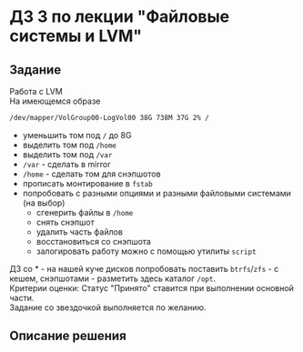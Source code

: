 # ДЗ 3 по лекции "Файловые системы и LVM"

## Задание
Работа с LVM\
На имеющемся образе
```bash
/dev/mapper/VolGroup00-LogVol00 38G 738M 37G 2% /
```
* уменьшить том под `/` до 8G
* выделить том под `/home`
* выделить том под `/var`
* `/var` - сделать в mirror
* `/home` - сделать том для снэпшотов
* прописать монтирование в `fstab`
* попробовать с разными опциями и разными файловыми системами (на выбор)
    * сгенерить файлы в `/home`
    * снять снэпшот
    * удалить часть файлов
    * восстановиться со снэпшота
    * залогировать работу можно с помощью утилиты `script`

ДЗ со * -  на нашей куче дисков попробовать поставить `btrfs`/`zfs` - с кешем, снэпшотами - разметить здесь каталог `/opt`.\
Критерии оценки: Статус "Принято" ставится при выполнении основной части.\
Задание со звездочкой выполняется по желанию.

## Описание решения
